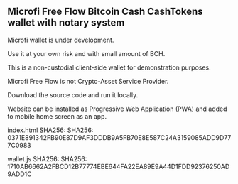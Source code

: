 ## Microfi Free Flow Bitcoin Cash CashTokens wallet with notary system

Microfi wallet is under development.

Use it at your own risk and with small amount of BCH.

This is a non-custodial client-side wallet for demonstration purposes.

Microfi Free Flow is not Crypto-Asset Service Provider.

Download the source code and run it locally.

Website can be installed as Progressive Web Application (PWA) and added to mobile home screen as an app.


index.html SHA256: SHA256: 0371E891342FB90E87D9AF3DDDB9A5FB70E8E587C24A3159085ADD9D777C0983

wallet.js SHA256: SHA256: 1710AB6662A2FBCD12B77774EBE644FA22EA89E9A44D1FDD92376250AD9ADD1C